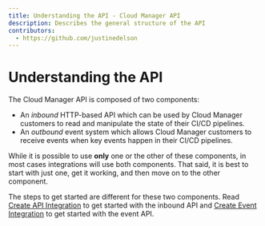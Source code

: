```yaml
---
title: Understanding the API - Cloud Manager API
description: Describes the general structure of the API
contributors:
  - https://github.com/justinedelson
---
```


# Understanding the API

The Cloud Manager API is composed of two components:

* An _inbound_ HTTP-based API which can be used by Cloud Manager customers to read and manipulate the state of their CI/CD pipelines.
* An _outbound_ event system which allows Cloud Manager customers to receive events when key events happen in their CI/CD pipelines.

While it is possible to use **only** one or the other of these components, in most cases integrations will use both components. That said, it is best to start with just one, get it working, and then move on to the other component.

The steps to get started are different for these two components. Read [Create API Integration](create-api-integration.md) to get started with the inbound API and [Create Event Integration](create-event-integration.md) to get started with the event API.